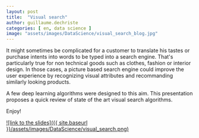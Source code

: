 ```yaml
---
layout: post
title:  "Visual search"
author: guillaume.dechriste
categories: [ en, data science ]
image: "assets/images/DataScience/visual_search_blog.jpg"
---
```


It might sometimes be complicated for a customer to translate his tastes or purchase intents into words to be typed into a search engine.
That's particularly true for non technical goods such as clothes, fashion or interior design. In those cases, a picture based search engine could improve the user experience by recognizing visual attributes and recommanding similarly looking products.

A few deep learning algorithms were designed to this aim. This presentation proposes a quick review of state of the art visual search algorithms.

Enjoy!

[![link to the slides]({{ site.baseurl }}/assets/images/DataScience/visual_search.png)](https://www.slideshare.net/slideshow/embed_code/key/tj34WW8ARTirxy)